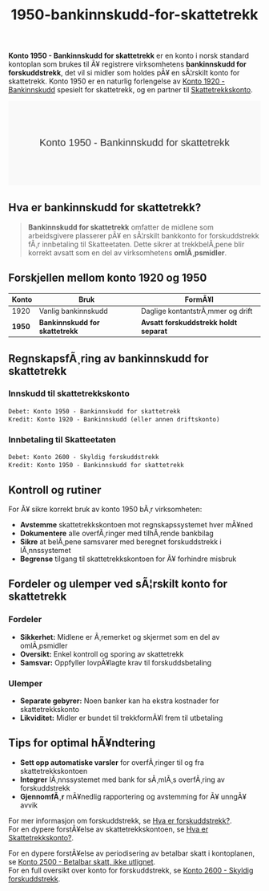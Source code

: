 ﻿---
title: "1950-bankinnskudd-for-skattetrekk"
meta_title: "1950-bankinnskudd-for-skattetrekk"
meta_description: '**Konto 1950 - Bankinnskudd for skattetrekk** er en konto i norsk standard kontoplan som brukes til Ã¥ registrere virksomhetens **bankinnskudd for forskuddstrek...'
slug: 1950-bankinnskudd-for-skattetrekk
type: blog
layout: pages/single
---

**Konto 1950 - Bankinnskudd for skattetrekk** er en konto i norsk standard kontoplan som brukes til Ã¥ registrere virksomhetens **bankinnskudd for forskuddstrekk**, det vil si midler som holdes pÃ¥ en sÃ¦rskilt konto for skattetrekk. Konto 1950 er en naturlig forlengelse av [Konto 1920 - Bankinnskudd](/blogs/kontoplan/1920-bankinnskudd "Konto 1920 - Bankinnskudd") spesielt for skattetrekk, og en partner til [Skattetrekkskonto](/blogs/regnskap/hva-er-skattetrekkskonto "Hva er Skattetrekkskonto? Komplett Guide til Administrasjon og RegnskapsfÃ¸ring").

![Illustrasjon av konto 1950 bankinnskudd for skattetrekk](1950-bankinnskudd-for-skattetrekk-image.svg)

## Hva er bankinnskudd for skattetrekk?

> **Bankinnskudd for skattetrekk** omfatter de midlene som arbeidsgivere plasserer pÃ¥ en sÃ¦rskilt bankkonto for forskuddstrekk fÃ¸r innbetaling til Skatteetaten. Dette sikrer at trekkbelÃ¸pene blir korrekt avsatt som en del av virksomhetens **omlÃ¸psmidler**.

## Forskjellen mellom konto 1920 og 1950

| Konto   | Bruk                    | FormÃ¥l                             |
|---------|-------------------------|------------------------------------|
| 1920    | Vanlig bankinnskudd     | Daglige kontantstrÃ¸mmer og drift   |
| **1950** | **Bankinnskudd for skattetrekk** | **Avsatt forskuddstrekk holdt separat** |

## RegnskapsfÃ¸ring av bankinnskudd for skattetrekk

### Innskudd til skattetrekkskonto

```
Debet: Konto 1950 - Bankinnskudd for skattetrekk
Kredit: Konto 1920 - Bankinnskudd (eller annen driftskonto)
```

### Innbetaling til Skatteetaten

```
Debet: Konto 2600 - Skyldig forskuddstrekk
Kredit: Konto 1950 - Bankinnskudd for skattetrekk
```

## Kontroll og rutiner

For Ã¥ sikre korrekt bruk av konto 1950 bÃ¸r virksomheten:

* **Avstemme** skattetrekkskontoen mot regnskapssystemet hver mÃ¥ned
* **Dokumentere** alle overfÃ¸ringer med tilhÃ¸rende bankbilag
* **Sikre** at belÃ¸pene samsvarer med beregnet forskuddstrekk i lÃ¸nnssystemet
* **Begrense** tilgang til skattetrekkskontoen for Ã¥ forhindre misbruk

## Fordeler og ulemper ved sÃ¦rskilt konto for skattetrekk

### Fordeler

* **Sikkerhet:** Midlene er Ã¸remerket og skjermet som en del av omlÃ¸psmidler
* **Oversikt:** Enkel kontroll og sporing av skattetrekk
* **Samsvar:** Oppfyller lovpÃ¥lagte krav til forskuddsbetaling

### Ulemper

* **Separate gebyrer:** Noen banker kan ha ekstra kostnader for skattetrekkskonto
* **Likviditet:** Midler er bundet til trekkformÃ¥l frem til utbetaling

## Tips for optimal hÃ¥ndtering

* **Sett opp automatiske varsler** for overfÃ¸ringer til og fra skattetrekkskontoen
* **Integrer** lÃ¸nnssystemet med bank for sÃ¸mlÃ¸s overfÃ¸ring av forskuddstrekk
* **GjennomfÃ¸r** mÃ¥nedlig rapportering og avstemming for Ã¥ unngÃ¥ avvik

For mer informasjon om forskuddstrekk, se [Hva er forskuddstrekk?](/blogs/regnskap/hva-er-forskuddstrekk "Hva er Forskuddstrekk? Guide til beregning").  
For en dypere forstÃ¥else av skattetrekkskontoen, se [Hva er Skattetrekkskonto?](/blogs/regnskap/hva-er-skattetrekkskonto "Hva er Skattetrekkskonto? Komplett Guide til Administrasjon og RegnskapsfÃ¸ring").

For en dypere forstÃ¥else av periodisering av betalbar skatt i kontoplanen, se [Konto 2500 - Betalbar skatt, ikke utlignet](/blogs/kontoplan/2500-betalbar-skatt-ikke-utlignet "Konto 2500 - Betalbar skatt, ikke utlignet").  
For en full oversikt over konto for forskuddstrekk, se [Konto 2600 - Skyldig forskuddstrekk](/blogs/kontoplan/2600-forskuddstrekk "Konto 2600 - Skyldig forskuddstrekk").
